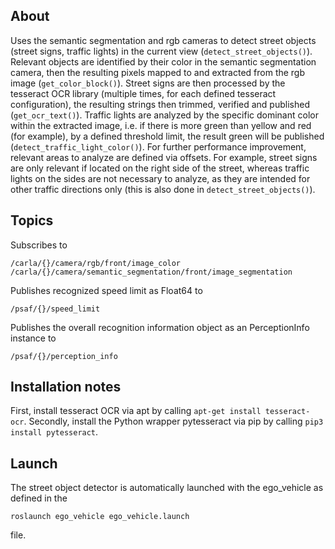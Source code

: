 ## About

Uses the semantic segmentation and rgb cameras to detect street objects (street signs, traffic lights) in the current view (`detect_street_objects()`).
Relevant objects are identified by their color in the semantic segmentation camera, then the resulting pixels mapped to and extracted from the rgb image (`get_color_block()`).
Street signs are then processed by the tesseract OCR library (multiple times, for each defined tesseract configuration), the resulting strings then trimmed, verified and published (`get_ocr_text()`).
Traffic lights are analyzed by the specific dominant color within the extracted image, i.e. if there is more green than yellow and red (for example), by a defined threshold limit, the result green will be published (`detect_traffic_light_color()`).
For further performance improvement, relevant areas to analyze are defined via offsets. For example, street signs are only relevant if located on the right side of the street, whereas traffic lights on the sides are not necessary to analyze, as they are intended for other traffic directions only (this is also done in `detect_street_objects()`).

## Topics

Subscribes to
```
/carla/{}/camera/rgb/front/image_color
/carla/{}/camera/semantic_segmentation/front/image_segmentation
```

Publishes recognized speed limit as Float64 to
```
/psaf/{}/speed_limit
```

Publishes the overall recognition information object as an PerceptionInfo instance to
```
/psaf/{}/perception_info
```

## Installation notes

First, install tesseract OCR via apt by calling `apt-get install tesseract-ocr`. Secondly, install the Python wrapper pytesseract via pip by calling `pip3 install pytesseract`.


## Launch

The street object detector is automatically launched with the ego_vehicle as defined in the
```
roslaunch ego_vehicle ego_vehicle.launch
```
file.
